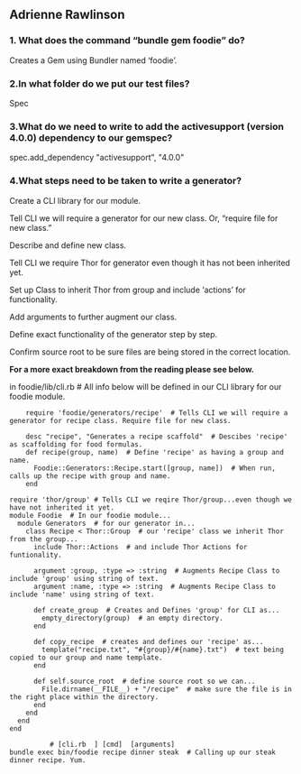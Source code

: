 ## **Adrienne Rawlinson**


### **1. What does the command “bundle gem foodie” do?**

Creates a Gem using Bundler named ‘foodie’.


### **2.In what folder do we put our test files?**

Spec


### **3.What do we need to write to add the activesupport (version 4.0.0) dependency to our gemspec?**

spec.add_dependency "activesupport", "4.0.0"


### **4.What steps need to be taken to write a generator?**

Create a CLI library for our module.

Tell CLI we will require a generator for our new class. Or, “require file for new class.”

Describe and define new class.

Tell CLI we require Thor for generator even though it has not been inherited yet.

Set up Class to inherit Thor from group and include ‘actions’ for functionality.

Add arguments to further augment our class.

Define exact functionality of the generator step by step.

Confirm source root to be sure files are being stored in the correct location.



**For a more exact breakdown from the reading please see below.**


in foodie/lib/cli.rb  # All info below will be defined in our CLI library for our foodie module.

		require 'foodie/generators/recipe'  # Tells CLI we will require a generator for recipe class. Require file for new class.

		desc "recipe", "Generates a recipe scaffold"  # Descibes 'recipe' as scaffolding for food formulas.
		def recipe(group, name)  # Define 'recipe' as having a group and name.
		  Foodie::Generators::Recipe.start([group, name])  # When run, calls up the recipe with group and name.
		end

	require 'thor/group' # Tells CLI we reqire Thor/group...even though we have not inherited it yet.
	module Foodie  # In our foodie module...
	  module Generators  # for our generator in...
	    class Recipe < Thor::Group  # our 'recipe' class we inherit Thor from the group...
	      include Thor::Actions  # and include Thor Actions for funtionality.

	      argument :group, :type => :string  # Augments Recipe Class to include 'group' using string of text.
	      argument :name, :type => :string  # Augments Recipe Class to include 'name' using string of text.
	    
	      def create_group  # Creates and Defines 'group' for CLI as...
	        empty_directory(group)  # an empty directory.
	      end

	      def copy_recipe  # creates and defines our 'recipe' as...
	        template("recipe.txt", "#{group}/#{name}.txt")  # text being copied to our group and name template.
	      end

	      def self.source_root  # define source root so we can...
	        File.dirname(__FILE__) + "/recipe"  # make sure the file is in the right place within the directory.
	      end
	    end
	  end
	end

	          # [cli.rb  ] [cmd]  [arguments]
	bundle exec bin/foodie recipe dinner steak  # Calling up our steak dinner recipe. Yum.
